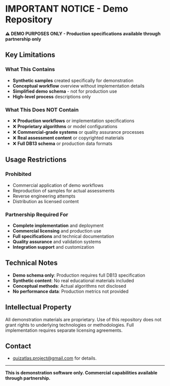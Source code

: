 # IMPORTANT NOTICE - Demo Repository

**⚠️ DEMO PURPOSES ONLY - Production specifications available through partnership only**

## Key Limitations

### What This Contains
- **Synthetic samples** created specifically for demonstration
- **Conceptual workflow** overview without implementation details
- **Simplified demo schema** - not for production use
- **High-level process** descriptions only

### What This Does NOT Contain
- ❌ **Production workflows** or implementation specifications
- ❌ **Proprietary algorithms** or model configurations
- ❌ **Commercial-grade systems** or quality assurance processes
- ❌ **Real assessment content** or copyrighted materials
- ❌ **Full DB13 schema** or production data formats

## Usage Restrictions

### Prohibited
- Commercial application of demo workflows
- Reproduction of samples for actual assessments  
- Reverse engineering attempts
- Distribution as licensed content

### Partnership Required For
- **Complete implementation** and deployment
- **Commercial licensing** and production use
- **Full specifications** and technical documentation
- **Quality assurance** and validation systems
- **Integration support** and customization

## Technical Notes

- **Demo schema only**: Production requires full DB13 specification
- **Synthetic content**: No real educational materials included
- **Conceptual methods**: Actual algorithms not disclosed
- **No performance data**: Production metrics not provided

## Intellectual Property

All demonstration materials are proprietary. Use of this repository does not grant rights to underlying technologies or methodologies. Full implementation requires separate licensing agreements.

## Contact

- quizatlas.project@gmail.com for details.
---

**This is demonstration software only. Commercial capabilities available through partnership.**